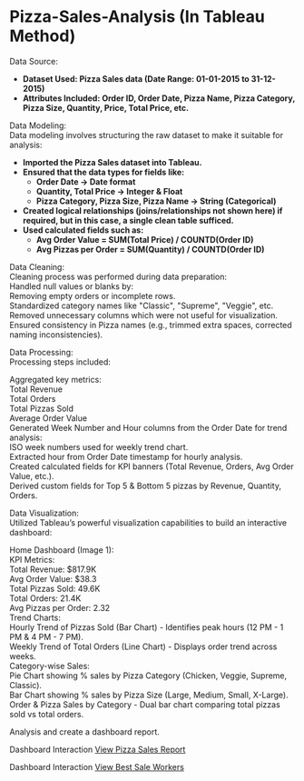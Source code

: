 # Pizza-Sales-Analysis (In Tableau Method)

Data Source:

- **Dataset Used: Pizza Sales data (Date Range: 01-01-2015 to 31-12-2015)**
- **Attributes Included: Order ID, Order Date, Pizza Name, Pizza Category, Pizza Size, Quantity, Price, Total Price, etc.**

Data Modeling:
<br>
Data modeling involves structuring the raw dataset to make it suitable for analysis:

- **Imported the Pizza Sales dataset into Tableau.**
- **Ensured that the data types for fields like:**
   - **Order Date → Date format**
   - **Quantity, Total Price → Integer & Float**
   - **Pizza Category, Pizza Size, Pizza Name → String (Categorical)**
- **Created logical relationships (joins/relationships not shown here) if required, but in this case, a single clean table sufficed.**
- **Used calculated fields such as:**
   - **Avg Order Value = SUM(Total Price) / COUNTD(Order ID)**
   - **Avg Pizzas per Order = SUM(Quantity) / COUNTD(Order ID)**

Data Cleaning:
<br>
Cleaning process was performed during data preparation:
<br>
Handled null values or blanks by:
<br>
Removing empty orders or incomplete rows.
<br>
Standardized category names like "Classic", "Supreme", "Veggie", etc.
<br>
Removed unnecessary columns which were not useful for visualization.
<br>
Ensured consistency in Pizza names (e.g., trimmed extra spaces, corrected naming inconsistencies).

Data Processing:
<br>
Processing steps included:

Aggregated key metrics:
<br>
Total Revenue
<br>
Total Orders
<br>
Total Pizzas Sold
<br>
Average Order Value
<br>
Generated Week Number and Hour columns from the Order Date for trend analysis:
<br>
ISO week numbers used for weekly trend chart.
<br>
Extracted hour from Order Date timestamp for hourly analysis.
<br>
Created calculated fields for KPI banners (Total Revenue, Orders, Avg Order Value, etc.).
<br>
Derived custom fields for Top 5 & Bottom 5 pizzas by Revenue, Quantity, Orders.

Data Visualization:
<br>
Utilized Tableau’s powerful visualization capabilities to build an interactive dashboard:

Home Dashboard (Image 1):
<br>
KPI Metrics:
<br>
Total Revenue: $817.9K
<br>
Avg Order Value: $38.3
<br>
Total Pizzas Sold: 49.6K
<br>
Total Orders: 21.4K
<br>
Avg Pizzas per Order: 2.32
<br>
Trend Charts:
<br>
Hourly Trend of Pizzas Sold (Bar Chart) - Identifies peak hours (12 PM - 1 PM & 4 PM - 7 PM).
<br>
Weekly Trend of Total Orders (Line Chart) - Displays order trend across weeks.
<br>
Category-wise Sales:
<br>
Pie Chart showing % sales by Pizza Category (Chicken, Veggie, Supreme, Classic).
<br>
Bar Chart showing % sales by Pizza Size (Large, Medium, Small, X-Large).
<br>
Order & Pizza Sales by Category - Dual bar chart comparing total pizzas sold vs total orders.

Analysis and create a dashboard report.

Dashboard Interaction <a href="https://github.com/Moinkhan123456/Pizza-Sales-Analysis/blob/main/Screenshot%20(5).png">View Pizza Sales Report</a>

Dashboard Interaction <a href="https://github.com/Moinkhan123456/Pizza-Sales-Analysis/blob/main/Screenshot%20(6).png">View Best Sale Workers</a>

